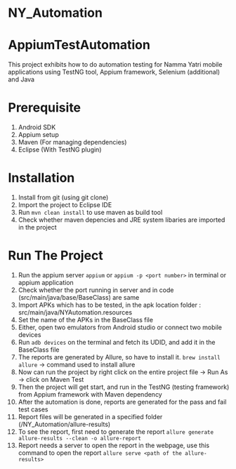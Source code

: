 # NY_Automation

AppiumTestAutomation
====================

This project exhibits how to do automation testing for Namma Yatri mobile applications using TestNG tool, Appium framework, Selenium (additional) and Java

Prerequisite
=====================
1. Android SDK
2. Appium setup
3. Maven (For managing dependencies)
4. Eclipse (With TestNG plugin)

Installation
=====================
1. Install from git (using git clone)
2. Import the project to Eclipse IDE
3. Run `mvn clean install` to use maven as build tool
4. Check whether maven depencies and JRE system libaries are imported in the project

Run The Project
=====================
1. Run the appium server `appium` or `appium -p <port number>` in terminal or appium application
2. Check whether the port running in server and in code (src/main/java/base/BaseClass) are same
3. Import APKs which has to be tested, in the apk location folder : src/main/java/NYAutomation.resources
4. Set the name of the APKs in the BaseClass file
5. Either, open two emulators from Android studio or connect two mobile devices
6. Run `adb devices` on the terminal and fetch its UDID, and add it in the BaseClass file
7. The reports are generated by Allure, so have to install it. `brew install allure` -> command used to install allure
9. Now can run the project by right click on the entire project file -> Run As -> click on Maven Test
10. Then the project will get start, and run in the TestNG (testing framework) from Appium framework with Maven dependency
11. After the automation is done, reports are generated for the pass and fail test cases
12. Report files will be generated in a specified folder (/NY_Automation/allure-results)
13. To see the report, first need to generate the report `allure generate allure-results --clean -o allure-report`
14. Report needs a server to open the report in the webpage, use this command to open the report `allure serve <path of the allure-results>`

